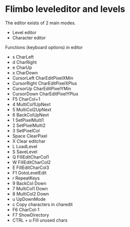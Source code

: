 # Flimbo leveleditor and levels

The editor exists of 2 main modes.
* Level editor
* Character editor

Functions (keyboard options) in editor
* s CharLeft
* d CharRight
* e CharUp
* x CharDown
* CursorLeft	CharEditPixelXMin
* CursorRight	CharEditPixelXPlus
* CursorUp		CharEditPixelYMin
* CursorDown	CharEditPixelYPlus
* F5   CharCol+1
* 4    MultiCol1UpNext
* 5    MultiCol2UpNext
* 6    BackColUpNext
* 1    SetPixelMulti1
* 2    SetPixelMulti2
* 3    SetPixelCol
* Space ClearPixel
* X 	Clear editchar
* L 	LoadLevel
* S 	SaveLevel
* Q 	FillEditCharCol1
* W 	FillEditCharCol2
* E 	FillEditCharCol3
* F1	GotoLevelEdit
* r		RepeatKeys
* 9 BackCol Down
* 7 MultiCol1 Down
* 8 MultiCol2 Down
* u UpDownMode
* c Copy characters in charedit
* F6  CharCol-1
* F7  ShowDirectory
* CTRL + u Fill unused chars
